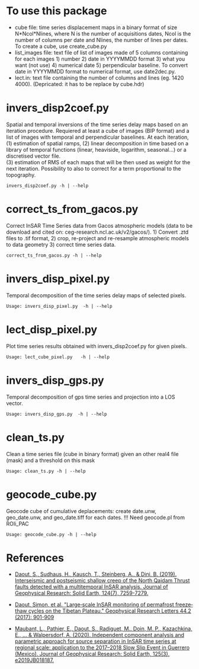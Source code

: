 To use this package
=============
* cube file: time series displacement maps in a binary format of size N\*Ncol\*Nlines, where N is the number of acquisitions dates, Ncol is the number of columns per date and Nlines, the number of lines per dates. To create a cube, use create\_cube.py
* list\_images file: text file of list of images made of 5 columns containing for each images 1) number 2) date in YYYYMMDD format 3) what you want (not use) 4) numerical date 5) perpendicular baseline.
To convert date in YYYYMMDD format to numerical format, use date2dec.py.
* lect.in: text file containing the number of columns and lines (eg. 1420 4000). (Depricated: it has to be replace by cube.hdr) 


invers\_disp2coef.py
============
Spatial and temporal inversions of the time series delay maps based on an iteration procedure. Requiered at least a cube of images (BIP format) and a list of images with temporal and perpendicular baselines. 
At each iteration, (1) estimation of spatial ramps, (2) linear decomposition in time based on a library of temporal functions (linear, heaviside, logarithm, seasonal...) or a discretised vector file.  
(3) estimation of RMS of each maps that will be then used as weight for the next iteration. Possibility to also to correct for a term proportional to the topography.

```
invers_disp2coef.py -h | --help
```

correct\_ts\_from\_gacos.py
============
Correct InSAR Time Series data from Gacos atmospheric models (data to be download and cited on: ceg-research.ncl.ac.uk/v2/gacos/). 1) Convert .ztd files to .tif format, 2) crop, re-project and re-resample atmospheric models to data geometry 3) correct time series data.

```
correct_ts_from_gacos.py -h | --help
```


invers\_disp\_pixel.py
============
Temporal decomposition of the time series delay maps of selected pixels. 

```
Usage: invers_disp_pixel.py  -h | --help 
```

lect\_disp\_pixel.py
=============

Plot time series results obtained with invers\_disp2coef.py for given pixels.

```
Usage: lect_cube_pixel.py   -h | --help
```

invers\_disp\_gps.py
============

Temporal decomposition of gps time series and projection into a LOS vector. 

```
Usage: invers_disp_gps.py  -h | --help 
``` 

clean\_ts.py
============
Clean a time series file (cube in binary format) given an other real4 file (mask) and a threshold on this mask

```
Usage: clean_ts.py -h | --help
```

geocode\_cube.py
============
Geocode cube of cumulative deplacements: create date.unw, geo\_date.unw, and geo\_date.tiff for each dates. !!! Need geocode.pl from ROIi\_PAC

```
Usage: geocode_cube.py -h | --help
```

 References
============

* [Daout, S., Sudhaus, H., Kausch, T., Steinberg, A., & Dini, B. (2019). Interseismic and postseismic shallow creep of the North Qaidam Thrust faults detected with a multitemporal InSAR analysis. Journal of Geophysical Research: Solid Earth, 124(7), 7259-7279.](https://agupubs.onlinelibrary.wiley.com/doi/full/10.1029/2019JB017692)

* [Daout, Simon, et al. "Large‐scale InSAR monitoring of permafrost freeze‐thaw cycles on the Tibetan Plateau." Geophysical Research Letters 44.2 (2017): 901-909](https://agupubs.onlinelibrary.wiley.com/doi/abs/10.1002/2016GL070781)


* [Maubant, L., Pathier, E., Daout, S., Radiguet, M., Doin, M. P., Kazachkina, E., ... & Walpersdorf, A. (2020). Independent component analysis and parametric approach for source separation in InSAR time series at regional scale: application to the 2017–2018 Slow Slip Event in Guerrero (Mexico). Journal of Geophysical Research: Solid Earth, 125(3), e2019JB018187.](https://agupubs.onlinelibrary.wiley.com/doi/full/10.1029/2019JB018187)


